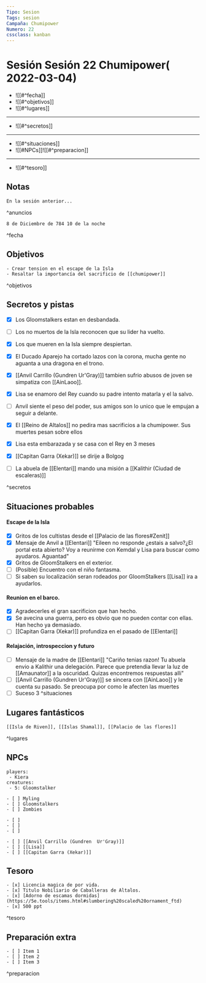 ```yaml
---
Tipo: Sesion
Tags: sesion
Campaña: Chumipower
Numero: 22
cssclass: kanban
---
```

# Sesión Sesión 22 Chumipower( 2022-03-04)

-  ![[#^fecha]]
- ![[#^objetivos]]
- ![[#^lugares]]
---
- ![[#^secretos]]
---
-  ![[#^situaciones]]
- ![[#NPCs]]![[#^preparacion]]
___
- ![[#^tesoro]]
## Notas


```ad-anuncios
En la sesión anterior...
```
^anuncios

```ad-fecha
8 de Diciembre de 784 10 de la noche
```
^fecha

## Objetivos
```ad-objetivos
- Crear tension en el escape de la Isla
- Resaltar la importancía del sacrificio de [[chumipower]]
```

^objetivos

## Secretos y pistas


- [x] Los Gloomstalkers estan en desbandada.
- [ ] Los no muertos de la Isla reconocen que su lider ha vuelto.
- [x] Los que mueren en la Isla siempre despiertan.
- [x] El Ducado Aparejo ha cortado lazos con la corona, mucha gente no aguanta a una dragona en el trono.
- [x] [[Anvil Carrillo (Gundren  Ur'Gray)]] tambien sufrio abusos de joven se simpatiza con [[AinLaoo]].
- [x] Lisa se enamoro del Rey cuando su padre intento matarla y el la salvo.
- [ ] Anvil siente el peso del poder, sus amigos son lo unico que le empujan a seguir a delante.
- [x] El [[Reino de Altalos]] no pedira mas sacrificios a la chumipower. Sus muertes pesan sobre ellos
- [x] Lisa esta embarazada y se casa con el Rey en 3 meses
- [x] [[Capitan Garra (Xekar)]] se dirije a Bolgog
- [ ] La abuela de [[Elentari]] mando una misión a [[Kalithir (Ciudad de escaleras)]]


^secretos

## Situaciones probables


#### Escape de la Isla
- [x] Gritos de los cultistas desde el [[Palacio de las flores#Zenit]]
- [x] Mensaje de Anvil a [[Elentari]] "Eileen no responde ¿estais a salvo?¿El portal esta abierto? Voy a reunirme con Kemdal y Lisa para buscar como ayudaros. Aguantad"
- [x] Gritos de GloomStalkers en el exterior.
- [ ] (Posible) Encuentro con el niño fantasma.
- [ ] Si saben su localización seran rodeados por GloomStalkers [[Lisa]] ira a ayudarlos. 
#### Reunion en el barco.
- [x] Agradecerles el gran sacrificion que han hecho.
- [x] Se avecina una guerra, pero es obvio que no pueden contar con ellas. Han hecho ya demasiado.
- [ ] [[Capitan Garra (Xekar)]] profundiza en el pasado de [[Elentari]]
#### Relajación, introspeccion y futuro
- [ ] Mensaje de la madre de [[Elentari]] "Cariño tenias razon! Tu abuela envio a Kalithir una delegación. Parece que pretendia llevar la luz de [[Amaunator]] a la oscuridad. Quizas encontremos respuestas alli"
- [ ] [[Anvil Carrillo (Gundren  Ur'Gray)]] se sincera con [[AinLaoo]] y le cuenta su pasado. Se preocupa por como le afecten las muertes
- [ ] Suceso 3
^situaciones

## Lugares fantásticos

```ad-lugares
[[Isla de Riven]], [[Islas Shamal]], [[Palacio de las flores]]
```

^lugares

## NPCs
```encounter-table
players:
 - Kiera
creatures:
 - 5: Gloomstalker
```
```ad-enemigos
- [ ] Myling
- [ ] Gloomstalkers
- [ ] Zombies
```
```ad-neutrales
- [ ] 
- [ ] 
- [ ] 
```
```ad-aliados
- [ ] [[Anvil Carrillo (Gundren  Ur'Gray)]]
- [ ] [[Lisa]]
- [ ] [[Capitan Garra (Xekar)]]
```

## Tesoro

```ad-tesoro
- [x] Licencia magica de por vida.
- [x] Titulo Nobiliario de Caballeras de Altalos.
- [x] [Adorno de escamas dormidas](https://5e.tools/items.html#slumbering%20scaled%20ornament_ftd)
- [x] 500 ppt
```
^tesoro

## Preparación extra
```ad-preparación
- [ ] Item 1
- [ ] Item 2
- [ ] Item 3
```
^preparacion
